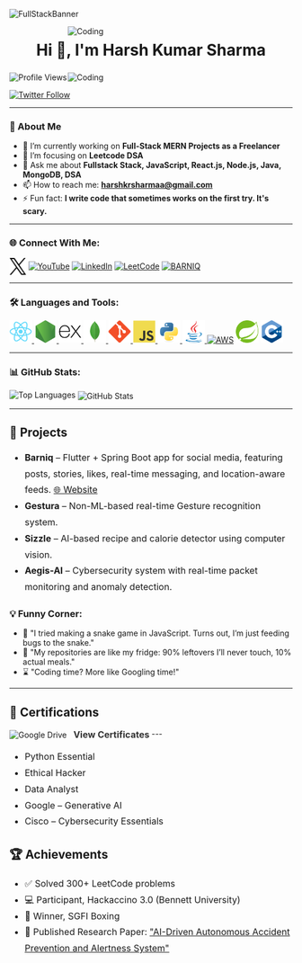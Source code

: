 ![FullStackBanner](https://i.ibb.co/xKcLLSr4/Chat-GPT-Image-Aug-18-2025-11-38-39-PM.png)


<img align="right" alt="Coding" width="400" src="https://ibb.co/Z12xqdw0">

<h1 align="center">Hi 👋, I'm Harsh Kumar Sharma</h1>
<h3 align="center">
  
</h3>



<img align="right" alt="Coding" width="400" src="https://cdn.dribbble.com/users/1162077/screenshots/3848914/programmer.gif">

<p align="left"> <img src="https://komarev.com/ghpvc/?username=harshkrsharma&label=Profile%20views&color=0e75b6&style=flat" alt="Profile Views" /> </p>
<p align="left">
  <a href="https://twitter.com/Harshkrsharm" target="_blank">
    <img src="https://img.icons8.com/?size=100&id=bG29Ckcdp6YP&format=png&color=000000" alt="Twitter Follow" />
  </a>
</p>


---

### 🌱 About Me
- 🔭 I’m currently working on **Full-Stack MERN Projects as a Freelancer**
- 🌱 I’m focusing on **Leetcode DSA**
- 💬 Ask me about **Fullstack Stack, JavaScript, React.js, Node.js, Java, MongoDB, DSA**
- 📫 How to reach me: **harshkrsharmaa@gmail.com**
- ⚡ Fun fact: **I write code that sometimes works on the first try. It's scary.**

---

### 🌐 Connect With Me:
<p align="left">

  <a href="https://twitter.com/Harshkrsharm" target="_blank"><img align="center" src="https://raw.githubusercontent.com/devicons/devicon/master/icons/twitter/twitter-original.svg" alt="Twitter" height="30" width="30" /></a>
  <a href="https://www.youtube.com/@Barniq.official" target="_blank">
  <img align="center" src="https://cdn-icons-png.flaticon.com/512/1384/1384060.png" alt="YouTube" height="40" width="40" /></a>
 <a href="https://www.linkedin.com/in/harsh-kr-sharma-4961182a8/" target="_blank">
  <img align="center" src="https://cdn-icons-png.flaticon.com/512/174/174857.png" alt="LinkedIn" height="40" width="40" /></a>
  <a href="https://leetcode.com/u/harshkrsharmaa/" target="_blank">
  <img align="center" src="https://upload.wikimedia.org/wikipedia/commons/1/19/LeetCode_logo_black.png" alt="LeetCode" height="40" width="40" /></a>
  <a href="https://barniq.in" target="_blank">
  <img align="center" src="https://i.ibb.co/9FFwYq2/barniq-Logo.jpg" alt="BARNIQ" height="40" width="40" /></a>
</p>


---

### 🛠️ Languages and Tools:
<p align="left">
  <a href="https://reactjs.org/" target="_blank" rel="noreferrer"> <img src="https://raw.githubusercontent.com/devicons/devicon/master/icons/react/react-original.svg" alt="React" width="40" height="40"/> </a>
  <a href="https://nodejs.org/" target="_blank" rel="noreferrer"> <img src="https://raw.githubusercontent.com/devicons/devicon/master/icons/nodejs/nodejs-original.svg" alt="Node.js" width="40" height="40"/> </a>
  <a href="https://expressjs.com/" target="_blank" rel="noreferrer"> <img src="https://raw.githubusercontent.com/devicons/devicon/master/icons/express/express-original.svg" alt="Express.js" width="40" height="40"/> </a>
  <a href="https://www.mongodb.com/" target="_blank" rel="noreferrer"> <img src="https://raw.githubusercontent.com/devicons/devicon/master/icons/mongodb/mongodb-original.svg" alt="MongoDB" width="40" height="40"/> </a>
  <a href="https://git-scm.com/" target="_blank" rel="noreferrer"> <img src="https://raw.githubusercontent.com/devicons/devicon/master/icons/git/git-original.svg" alt="Git" width="40" height="40"/> </a>
  <a href="https://www.javascript.com/" target="_blank" rel="noreferrer"> <img src="https://raw.githubusercontent.com/devicons/devicon/master/icons/javascript/javascript-original.svg" alt="JavaScript" width="40" height="40"/> </a>
  <a href="https://www.python.org/" target="_blank" rel="noreferrer"> <img src="https://raw.githubusercontent.com/devicons/devicon/master/icons/python/python-original.svg" alt="Python" width="40" height="40"/> </a>
  <a href="https://www.java.com/" target="_blank" rel="noreferrer"> <img src="https://raw.githubusercontent.com/devicons/devicon/master/icons/java/java-original.svg" alt="Java" width="40" height="40"/> </a>
  <a href="https://aws.amazon.com/" target="_blank" rel="noreferrer">
  <img src="https://cdn.jsdelivr.net/gh/devicons/devicon/icons/amazonwebservices/amazonwebservices-original-wordmark.svg" alt="AWS" width="40" height="40"/></a>
  <a href="https://spring.io/projects/spring-boot" target="_blank" rel="noreferrer">
  <img src="https://raw.githubusercontent.com/devicons/devicon/master/icons/spring/spring-original.svg" alt="Spring Boot" width="40" height="40"/></a>
  <a href="https://isocpp.org/" target="_blank" rel="noreferrer">
  <img src="https://raw.githubusercontent.com/devicons/devicon/master/icons/cplusplus/cplusplus-original.svg" alt="C++" width="40" height="40"/></a>
</p>

---

### 📊 GitHub Stats:
<p><img align="left" src="https://github-readme-stats.vercel.app/api/top-langs?username=harshkrsharma&show_icons=true&locale=en&layout=compact" alt="Top Languages" /></p>
<p>&nbsp;<img align="center" src="https://github-readme-stats.vercel.app/api?username=harshkrsharma&show_icons=true&locale=en" alt="GitHub Stats" /></p>



---
<div style="margin:20px 0;">
  <h2>🚀 Projects</h2>
  <ul style="margin-top:15px; font-size:16px; line-height:1.8;">
    <li>
      <strong>Barniq</strong> – Flutter + Spring Boot app for social media, featuring posts, stories, likes, 
      real-time messaging, and location-aware feeds. 
      <a href="https://barniq.in" target="_blank" rel="noreferrer">🌐 Website</a>
    </li>
    <li>
      <strong>Gestura</strong> – Non-ML-based real-time Gesture recognition system.
    </li>
    <li>
      <strong>Sizzle</strong> – AI-based recipe and calorie detector using computer vision.
    </li>
    <li>
      <strong>Aegis-AI</strong> – Cybersecurity system with real-time packet monitoring and anomaly detection.
    </li>
  </ul>
</div>


### 💡 Funny Corner:
- 🐍 "I tried making a snake game in JavaScript. Turns out, I’m just feeding bugs to the snake."
- 📂 "My repositories are like my fridge: 90% leftovers I’ll never touch, 10% actual meals."
- ⌛ "Coding time? More like Googling time!"

---
<div style="margin:20px 0;">
  <h2>📜 Certifications</h2>
  <!-- Google Drive Icon with Link -->
  <a href="https://drive.google.com/drive/folders/1WIwIBl5_DFWfJNAIQfWmig3-VqPk6zUU?usp=sharing" 
     target="_blank" rel="noreferrer" style="text-decoration:none;">
    <img src="https://upload.wikimedia.org/wikipedia/commons/d/da/Google_Drive_logo.png" 
         alt="Google Drive" width="40" height="40" style="vertical-align:middle;"/>
    <span style="font-size:16px; margin-left:8px; vertical-align:middle; font-weight:bold; color:#333;">
      View Certificates
    </span>
  </a>
  ---
  <!-- Certifications List -->
  <ul style="margin-top:15px; font-size:16px; line-height:1.8;">
    <li>Python Essential</li>
    <li>Ethical Hacker</li>
    <li>Data Analyst</li>
    <li>Google – Generative AI</li>
    <li>Cisco – Cybersecurity Essentials</li>
  </ul>
</div>
<div style="margin:20px 0;">
  <h2>🏆 Achievements</h2>
  <ul style="margin-top:15px; font-size:16px; line-height:1.8;">
    <li>✅ Solved 300+ LeetCode problems</li>
    <li>💻 Participant, Hackaccino 3.0 (Bennett University)</li>
    <li>🥇 Winner, SGFI Boxing</li>
    <li>📄 Published Research Paper: 
      <a href="https://papers.ssrn.com/sol3/papers.cfm?abstract_id=5032116" target="_blank" rel="noreferrer">
        "AI-Driven Autonomous Accident Prevention and Alertness System"
      </a>
    </li>
  </ul>
</div>


